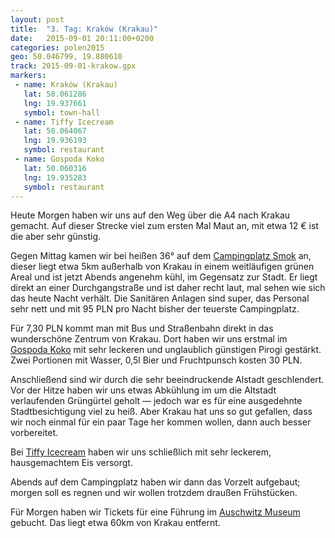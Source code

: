 ```yaml
---
layout: post
title:  "3. Tag: Kraków (Krakau)"
date:   2015-09-01 20:11:00+0200
categories: polen2015
geo: 50.046799, 19.880610
track: 2015-09-01-krakow.gpx
markers:
 - name: Kraków (Krakau)
   lat: 50.061286
   lng: 19.937661
   symbol: town-hall
 - name: Tiffy Icecream
   lat: 50.064067
   lng: 19.936193
   symbol: restaurant
 - name: Gospoda Koko
   lat: 50.060316
   lng: 19.935283
   symbol: restaurant
---
```


Heute Morgen haben wir uns auf den Weg über die A4 nach Krakau gemacht. Auf dieser Strecke viel zum ersten Mal Maut an,
mit etwa 12 € ist die aber sehr günstig.

Gegen Mittag kamen wir bei heißen 36° auf dem [Campingplatz Smok](http://www.smok.krakow.pl/) an, dieser liegt etwa 5km außerhalb von Krakau in einem weitläufigen grünen Areal und ist jetzt Abends angenehm kühl, im Gegensatz zur Stadt. Er liegt direkt an einer Durchgangstraße und ist daher recht laut, mal sehen wie sich das heute Nacht verhält. Die Sanitären Anlagen sind super, das Personal sehr nett und mit 95 PLN pro Nacht bisher der teuerste Campingplatz.

Für 7,30 PLN kommt man mit Bus und Straßenbahn direkt in das wunderschöne Zentrum von Krakau. Dort haben wir uns erstmal 
im [Gospoda Koko](http://www.gospodakoko.pl/) mit sehr leckeren und unglaublich günstigen Pirogi gestärkt. Zwei Portionen
mit Wasser, 0,5l Bier und Fruchtpunsch kosten 30 PLN.

Anschließend sind wir durch die sehr beeindruckende Alstadt geschlendert. Vor der Hitze haben wir uns etwas Abkühlung 
im um die Altstadt verlaufenden Grüngürtel geholt &mdash; jedoch war es für eine ausgedehnte Stadtbesichtigung viel zu 
heiß. Aber Krakau hat uns so gut gefallen, dass wir noch einmal für ein paar Tage her kommen wollen, dann auch besser
vorbereitet.

Bei [Tiffy Icecream](https://goo.gl/izYIDS) haben wir uns schließlich mit sehr leckerem, hausgemachtem Eis versorgt.

Abends auf dem Campingplatz haben wir dann das Vorzelt aufgebaut; morgen soll es regnen und wir wollen trotzdem draußen Frühstücken.

Für Morgen haben wir Tickets für eine Führung im [Auschwitz Museum](http://auschwitz.org/en/) gebucht. Das liegt etwa 
60km von Krakau entfernt.
